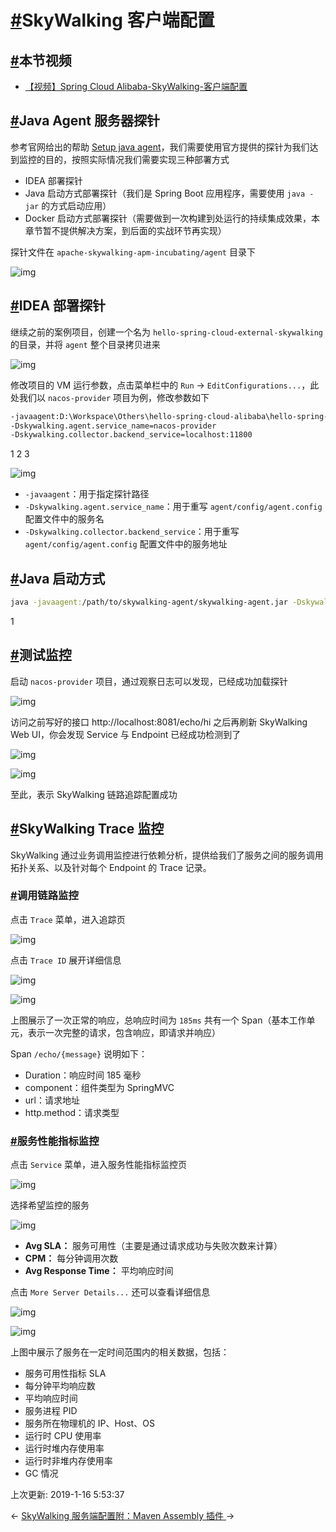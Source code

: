 # [#](https://funtl.com/zh/spring-cloud-alibaba/SkyWalking-客户端配置.html#skywalking-客户端配置)SkyWalking 客户端配置

## [#](https://funtl.com/zh/spring-cloud-alibaba/SkyWalking-客户端配置.html#本节视频)本节视频

- [【视频】Spring Cloud Alibaba-SkyWalking-客户端配置](https://www.bilibili.com/video/av40797693/)

## [#](https://funtl.com/zh/spring-cloud-alibaba/SkyWalking-客户端配置.html#java-agent-服务器探针)Java Agent 服务器探针

参考官网给出的帮助 [Setup java agent](https://github.com/apache/incubator-skywalking/blob/master/docs/en/setup/service-agent/java-agent/README.md)，我们需要使用官方提供的探针为我们达到监控的目的，按照实际情况我们需要实现三种部署方式

- IDEA 部署探针
- Java 启动方式部署探针（我们是 Spring Boot 应用程序，需要使用 `java -jar` 的方式启动应用）
- Docker 启动方式部署探针（需要做到一次构建到处运行的持续集成效果，本章节暂不提供解决方案，到后面的实战环节再实现）

探针文件在 `apache-skywalking-apm-incubating/agent` 目录下

![img](https://funtl.com/assets1/Lusifer_20190114033410.png)

## [#](https://funtl.com/zh/spring-cloud-alibaba/SkyWalking-客户端配置.html#idea-部署探针)IDEA 部署探针

继续之前的案例项目，创建一个名为 `hello-spring-cloud-external-skywalking` 的目录，并将 `agent` 整个目录拷贝进来

![img](https://funtl.com/assets1/Lusifer_20190114034146.png)

修改项目的 VM 运行参数，点击菜单栏中的 `Run` -> `EditConfigurations...`，此处我们以 `nacos-provider` 项目为例，修改参数如下

```bash
-javaagent:D:\Workspace\Others\hello-spring-cloud-alibaba\hello-spring-cloud-external-skywalking\agent\skywalking-agent.jar
-Dskywalking.agent.service_name=nacos-provider
-Dskywalking.collector.backend_service=localhost:11800
```

1
2
3

![img](https://funtl.com/assets1/Lusifer_20190114034730.png)

- `-javaagent`：用于指定探针路径
- `-Dskywalking.agent.service_name`：用于重写 `agent/config/agent.config` 配置文件中的服务名
- `-Dskywalking.collector.backend_service`：用于重写 `agent/config/agent.config` 配置文件中的服务地址

## [#](https://funtl.com/zh/spring-cloud-alibaba/SkyWalking-客户端配置.html#java-启动方式)Java 启动方式

```bash
java -javaagent:/path/to/skywalking-agent/skywalking-agent.jar -Dskywalking.agent.service_name=nacos-provider -Dskywalking.collector.backend_service=localhost:11800 -jar yourApp.jar
```

1

## [#](https://funtl.com/zh/spring-cloud-alibaba/SkyWalking-客户端配置.html#测试监控)测试监控

启动 `nacos-provider` 项目，通过观察日志可以发现，已经成功加载探针

![img](https://funtl.com/assets1/Lusifer_20190114035643.png)

访问之前写好的接口 http://localhost:8081/echo/hi 之后再刷新 SkyWalking Web UI，你会发现 Service 与 Endpoint 已经成功检测到了

![img](https://funtl.com/assets1/Lusifer_20190114035917.png)

![img](https://funtl.com/assets1/Lusifer_20190114040024.png)

至此，表示 SkyWalking 链路追踪配置成功

## [#](https://funtl.com/zh/spring-cloud-alibaba/SkyWalking-客户端配置.html#skywalking-trace-监控)SkyWalking Trace 监控

SkyWalking 通过业务调用监控进行依赖分析，提供给我们了服务之间的服务调用拓扑关系、以及针对每个 Endpoint 的 Trace 记录。

### [#](https://funtl.com/zh/spring-cloud-alibaba/SkyWalking-客户端配置.html#调用链路监控)调用链路监控

点击 `Trace` 菜单，进入追踪页

![img](https://funtl.com/assets1/Lusifer_20190114040606.png)

点击 `Trace ID` 展开详细信息

![img](https://funtl.com/assets1/Lusifer_20190114040953.png)

![img](https://funtl.com/assets1/Lusifer_20190114041036.png)

上图展示了一次正常的响应，总响应时间为 `185ms` 共有一个 Span（基本工作单元，表示一次完整的请求，包含响应，即请求并响应）

Span `/echo/{message}` 说明如下：

- Duration：响应时间 185 毫秒
- component：组件类型为 SpringMVC
- url：请求地址
- http.method：请求类型

### [#](https://funtl.com/zh/spring-cloud-alibaba/SkyWalking-客户端配置.html#服务性能指标监控)服务性能指标监控

点击 `Service` 菜单，进入服务性能指标监控页

![img](https://funtl.com/assets1/Lusifer_20190114042528.png)

选择希望监控的服务

![img](https://funtl.com/assets1/Lusifer_20190114042645.png)

- **Avg SLA：** 服务可用性（主要是通过请求成功与失败次数来计算）
- **CPM：** 每分钟调用次数
- **Avg Response Time：** 平均响应时间

点击 `More Server Details...` 还可以查看详细信息

![img](https://funtl.com/assets1/Lusifer_20190114043403.png)

![img](https://funtl.com/assets1/Lusifer_2019011404350001.png)

上图中展示了服务在一定时间范围内的相关数据，包括：

- 服务可用性指标 SLA
- 每分钟平均响应数
- 平均响应时间
- 服务进程 PID
- 服务所在物理机的 IP、Host、OS
- 运行时 CPU 使用率
- 运行时堆内存使用率
- 运行时非堆内存使用率
- GC 情况

上次更新: 2019-1-16 5:53:37

← [SkyWalking 服务端配置](https://funtl.com/zh/spring-cloud-alibaba/SkyWalking-服务端配置.html)[附：Maven Assembly 插件 ](https://funtl.com/zh/spring-cloud-alibaba/附：Maven-Assembly-插件.html)→